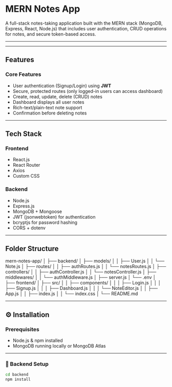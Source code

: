 # MERN Notes App

A full-stack notes-taking application built with the MERN stack (MongoDB, Express, React, Node.js) that includes user authentication, CRUD operations for notes, and secure token-based access.

---

---

## Features

### Core Features

-   User authentication (Signup/Login) using **JWT**
-   Secure, protected routes (only logged-in users can access dashboard)
-   Create, read, update, delete (CRUD) notes
-   Dashboard displays all user notes
-   Rich-text/plain-text note support
-   Confirmation before deleting notes

---

## Tech Stack

### Frontend

-   React.js
-   React Router
-   Axios
-   Custom CSS

### Backend

-   Node.js
-   Express.js
-   MongoDB + Mongoose
-   JWT (jsonwebtoken) for authentication
-   bcryptjs for password hashing
-   CORS + dotenv

---

## Folder Structure

mern-notes-app/
│
├── backend/
│ ├── models/
│ │ ├── User.js
│ │ └── Note.js
│ ├── routes/
│ │ ├── authRoutes.js
│ │ └── notesRoutes.js
│ ├── controllers/
│ │ ├── authController.js
│ │ └── notesController.js
│ ├── middlewares/
│ │ └── authMiddleware.js
│ ├── server.js
│ └── .env
│
├── frontend/
│ ├── src/
│ │ ├── components/
│ │ │ ├── Login.js
│ │ │ ├── Signup.js
│ │ │ ├── Dashboard.js
│ │ │ └── NoteEditor.js
│ │ ├── App.js
│ │ ├── index.js
│ │ └── index.css
│
└── README.md

---

## ⚙️ Installation

### Prerequisites

-   Node.js & npm installed
-   MongoDB running locally or MongoDB Atlas

---

### 🔧 Backend Setup

```bash
cd backend
npm install
```

